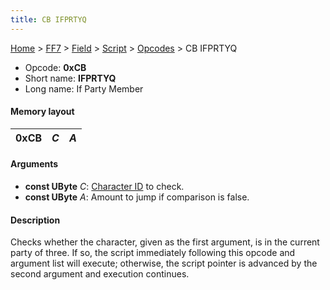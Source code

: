 ```yaml
---
title: CB IFPRTYQ
---
```


[Home](Main%20Page.md) > [FF7](FF7.md) > [Field](FF7/Field.md) > [Script](FF7/Field/Script.md) > [Opcodes](FF7/Field/Script/Opcodes.md) > CB IFPRTYQ

-   Opcode: **0xCB**
-   Short name: **IFPRTYQ**
-   Long name: If Party Member

#### Memory layout

| 0xCB | *C* | *A* |
|------|-----|-----|

#### Arguments

-   **const UByte** *C*: [Character ID][] to check.
-   **const UByte** *A*: Amount to jump if comparison is false.

#### Description

Checks whether the character, given as the first argument, is in the
current party of three. If so, the script immediately following this
opcode and argument list will execute; otherwise, the script pointer is
advanced by the second argument and execution continues.

  [Character ID]: ../../../Character%20ID.md "wikilink"
